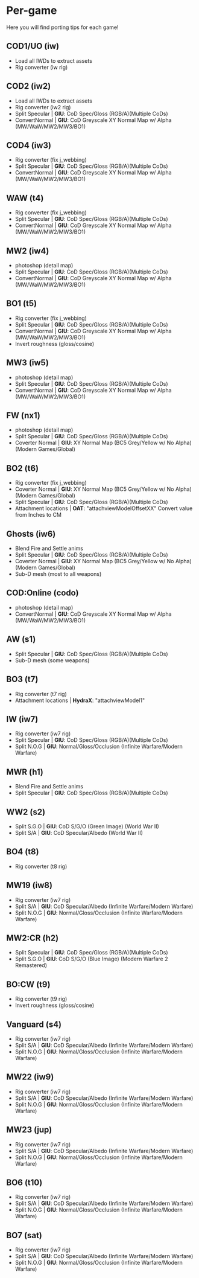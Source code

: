 # Per-game

Here you will find porting tips for each game!

## COD1/UO (iw)

- Load all IWDs to extract assets
- Rig converter (iw rig)

## COD2 (iw2)

- Load all IWDs to extract assets
- Rig converter (iw2 rig)
- Split Specular | **GIU**: CoD Spec/Gloss (RGB/A)(Multiple CoDs)
- ConvertNormal | **GIU**: CoD Greyscale XY Normal Map w/ Alpha (MW/WaW/MW2/MW3/BO1)

## COD4 (iw3)

- Rig converter (fix j_webbing)
- Split Specular | **GIU**: CoD Spec/Gloss (RGB/A)(Multiple CoDs)
- ConvertNormal | **GIU**: CoD Greyscale XY Normal Map w/ Alpha (MW/WaW/MW2/MW3/BO1)

## WAW (t4)

- Rig converter (fix j_webbing)
- Split Specular | **GIU**: CoD Spec/Gloss (RGB/A)(Multiple CoDs)
- ConvertNormal | **GIU**: CoD Greyscale XY Normal Map w/ Alpha (MW/WaW/MW2/MW3/BO1)

## MW2 (iw4)

- photoshop (detail map)
- Split Specular | **GIU**: CoD Spec/Gloss (RGB/A)(Multiple CoDs)
- ConvertNormal | **GIU**: CoD Greyscale XY Normal Map w/ Alpha (MW/WaW/MW2/MW3/BO1)

## BO1 (t5)

- Rig converter (fix j_webbing)
- Split Specular | **GIU**: CoD Spec/Gloss (RGB/A)(Multiple CoDs)
- ConvertNormal | **GIU**: CoD Greyscale XY Normal Map w/ Alpha (MW/WaW/MW2/MW3/BO1)
- Invert roughness (gloss/cosine)

## MW3 (iw5)

- photoshop (detail map)
- Split Specular | **GIU**: CoD Spec/Gloss (RGB/A)(Multiple CoDs)
- ConvertNormal | **GIU**: CoD Greyscale XY Normal Map w/ Alpha (MW/WaW/MW2/MW3/BO1)

## FW (nx1)

- photoshop (detail map)
- Split Specular | **GIU**: CoD Spec/Gloss (RGB/A)(Multiple CoDs)
- Coverter Normal | **GIU**: XY Normal Map (BC5 Grey/Yellow w/ No Alpha) (Modern Games/Global)

## BO2 (t6)

- Rig converter (fix j_webbing)
- Coverter Normal | **GIU**: XY Normal Map (BC5 Grey/Yellow w/ No Alpha) (Modern Games/Global)
- Split Specular | **GIU**: CoD Spec/Gloss (RGB/A)(Multiple CoDs)
- Attachment locations | **OAT**: "attachviewModelOffsetXX" Convert value from Inches to CM

## Ghosts (iw6)

- Blend Fire and Settle anims
- Split Specular | **GIU**: CoD Spec/Gloss (RGB/A)(Multiple CoDs)
- Coverter Normal | **GIU**: XY Normal Map (BC5 Grey/Yellow w/ No Alpha) (Modern Games/Global)
- Sub-D mesh (most to all weapons)

## COD:Online (codo)

- photoshop (detail map)
- ConvertNormal | **GIU**: CoD Greyscale XY Normal Map w/ Alpha (MW/WaW/MW2/MW3/BO1)

## AW (s1)

- Split Specular | **GIU**: CoD Spec/Gloss (RGB/A)(Multiple CoDs)
- Sub-D mesh (some weapons)

## BO3 (t7)

- Rig converter (t7 rig)
- Attachment locations | **HydraX**: "attachviewModel1"

## IW (iw7)

- Rig converter (iw7 rig)
- Split Specular | **GIU**: CoD Spec/Gloss (RGB/A)(Multiple CoDs)
- Split N.O.G | **GIU**: Normal/Gloss/Occlusion (Infinite Warfare/Modern Warfare)

## MWR (h1)

- Blend Fire and Settle anims
- Split Specular | **GIU**: CoD Spec/Gloss (RGB/A)(Multiple CoDs)

## WW2 (s2)

- Split S.G.O | **GIU**: CoD S/G/O (Green Image) (World War II)
- Split S/A | **GIU**: CoD Specular/Albedo (World War II)

## BO4 (t8)

- Rig converter (t8 rig)

## MW19 (iw8)

- Rig converter (iw7 rig)
- Split S/A | **GIU**: CoD Specular/Albedo (Infinite Warfare/Modern Warfare)
- Split N.O.G | **GIU**: Normal/Gloss/Occlusion (Infinite Warfare/Modern Warfare)

## MW2:CR (h2)

- Split Specular | **GIU**: CoD Spec/Gloss (RGB/A)(Multiple CoDs)
- Split S.G.O | **GIU**: CoD S/G/O (Blue Image) (Modern Warfare 2 Remastered)

## BO:CW (t9)

- Rig converter (t9 rig)
- Invert roughness (gloss/cosine)

## Vanguard (s4)

- Rig converter (iw7 rig)
- Split S/A | **GIU**: CoD Specular/Albedo (Infinite Warfare/Modern Warfare)
- Split N.O.G | **GIU**: Normal/Gloss/Occlusion (Infinite Warfare/Modern Warfare)

## MW22 (iw9)

- Rig converter (iw7 rig)
- Split S/A | **GIU**: CoD Specular/Albedo (Infinite Warfare/Modern Warfare)
- Split N.O.G | **GIU**: Normal/Gloss/Occlusion (Infinite Warfare/Modern Warfare)

## MW23 (jup)

- Rig converter (iw7 rig)
- Split S/A | **GIU**: CoD Specular/Albedo (Infinite Warfare/Modern Warfare)
- Split N.O.G | **GIU**: Normal/Gloss/Occlusion (Infinite Warfare/Modern Warfare)

## BO6 (t10)

- Rig converter (iw7 rig)
- Split S/A | **GIU**: CoD Specular/Albedo (Infinite Warfare/Modern Warfare)
- Split N.O.G | **GIU**: Normal/Gloss/Occlusion (Infinite Warfare/Modern Warfare)

## BO7 (sat)

- Rig converter (iw7 rig)
- Split S/A | **GIU**: CoD Specular/Albedo (Infinite Warfare/Modern Warfare)
- Split N.O.G | **GIU**: Normal/Gloss/Occlusion (Infinite Warfare/Modern Warfare)